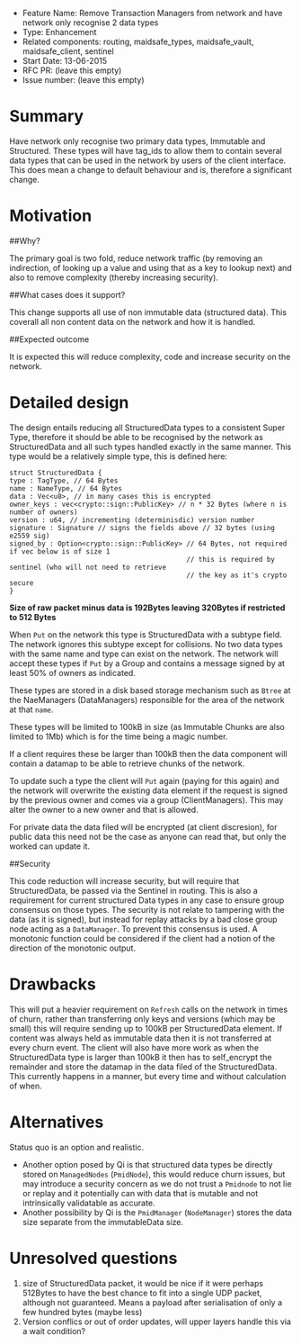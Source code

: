 - Feature Name: Remove Transaction Managers from network and have network only recognise 2 data types 
- Type: Enhancement
- Related components: routing, maidsafe_types, maidsafe_vault, maidsafe_client, sentinel
- Start Date: 13-06-2015
- RFC PR: (leave this empty)
- Issue number: (leave this empty)

# Summary

Have network only recognise two primary data types, Immutable and Structured. These types will have tag_ids
to allow them to contain several data types that can be used in the network by users of the client interface.
This does mean a change to default behaviour and is, therefore a significant change.

# Motivation

##Why?

The primary goal is two fold, reduce network traffic (by removing an indirection, of looking up a value 
and using that as a key to lookup next) and also to remove complexity (thereby increasing security).

##What cases does it support?

This change supports all use of non immutable data (structured data). This coverall all non content data
on the network and how it is handled. 

##Expected outcome

It is expected this will reduce complexity, code and increase security on the network. 


# Detailed design

The design entails reducing all StructuredData types to a consistent Super Type, therefore it should be able to
be recognised by the network as StructuredData and all such types handled exactly in the same manner. This type 
would be a relatively simple type, this is defined here:

```
struct StructuredData {
type : TagType, // 64 Bytes
name : NameType, // 64 Bytes
data : Vec<u8>, // in many cases this is encrypted
owner_keys : vec<crypto::sign::PublicKey> // n * 32 Bytes (where n is number of owners)
version : u64, // incrementing (determinisdic) version number
signature : Signature // signs the fields above // 32 bytes (using e2559 sig)
signed_by : Option<crypto::sign::PublicKey> // 64 Bytes, not required if vec below is of size 1 
                                            // this is required by sentinel (who will not need to retrieve 
                                            // the key as it's crypto secure
}
```
__Size of raw packet minus data is 192Bytes leaving 320Bytes if restricted to 512 Bytes__

When `Put` on the network this type is StructuredData with a subtype field. The network ignores this subtype 
except for collisions. No two data types with the same name and type can exist on the network. The network will
accept these types if `Put` by a Group and contains a message signed by at least 50% of owners as indicated. 

These types are stored in a disk based storage mechanism such as `Btree` at the NaeManagers (DataManagers) responsible for the area of the network at that `name`. 

These types will be limited to 100kB in size (as Immutable Chunks are also limited to 1Mb) which is for the time being a magic number.

If a client requires these be larger than 100kB then the data component will contain a datamap to be able to retrieve chunks of the network. 

To update such a type the client will `Put` again (paying for this again) and the network will overwrite the existing data element if the request is signed by the previous owner and comes via a group (ClientManagers). This may alter the owner to a new owner and that is allowed. 

For private data the data filed will be encrypted (at client discresion), for public data this need not be the case as anyone can read that, but only the worked can update it. 


##Security

This code reduction will increase security, but will require that StructuredData, be passed via the Sentinel in routing. This is also a requirement for current structured Data types in any case to ensure group consensus on those types. The security is not relate to tampering with the data (as it is signed), but instead for replay attacks by a bad close group node acting as a `DataManager`. To prevent this consensus is used. A monotonic function could be considered if the client had a notion of the direction of the monotonic output.  


# Drawbacks

This will put a heavier requirement on `Refresh` calls on the network in times of churn, rather than transferring only keys and versions (which may be small) this will require sending up to 100kB per StructuredData element. If content was always held as immutable data then it is not transferred at every churn event. 
The client will also have more work as when the StructuredData type is larger than 100kB it then has to self_encrypt the remainder and store the datamap in the data filed of the StructuredData. This currently happens in a manner, but every time and without calculation of when.

# Alternatives

Status quo is an option and realistic. 

- Another option posed by Qi is that structured data types be directly stored on `ManagedNodes` (`PmidNode`), this would reduce churn issues, but may introduce a security concern as we do not trust a `Pmidnode` to not lie or replay and it potentially can with data that is mutable and not intrinsically validatable as accurate. 
- Another possibility by Qi is the `PmidManager` (`NodeManager`) stores the data size separate from the immutableData size.  
  

# Unresolved questions

1. size of StructuredData packet, it would be nice if it were perhaps 512Bytes to have the best chance to fit into a single UDP packet, although not guaranteed. Means a payload after serialisation of only a few hundred bytes (maybe less)
2. Version conflics or out of order updates, will upper layers handle this via a wait condition?
